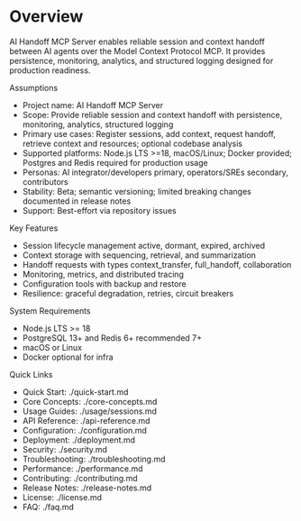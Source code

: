 # Overview

AI Handoff MCP Server enables reliable session and context handoff between AI agents over the Model Context Protocol MCP. It provides persistence, monitoring, analytics, and structured logging designed for production readiness.

Assumptions
- Project name: AI Handoff MCP Server
- Scope: Provide reliable session and context handoff with persistence, monitoring, analytics, structured logging
- Primary use cases: Register sessions, add context, request handoff, retrieve context and resources; optional codebase analysis
- Supported platforms: Node.js LTS >=18, macOS/Linux; Docker provided; Postgres and Redis required for production usage
- Personas: AI integrator/developers primary, operators/SREs secondary, contributors
- Stability: Beta; semantic versioning; limited breaking changes documented in release notes
- Support: Best-effort via repository issues

Key Features
- Session lifecycle management active, dormant, expired, archived
- Context storage with sequencing, retrieval, and summarization
- Handoff requests with types context_transfer, full_handoff, collaboration
- Monitoring, metrics, and distributed tracing
- Configuration tools with backup and restore
- Resilience: graceful degradation, retries, circuit breakers

System Requirements
- Node.js LTS >= 18
- PostgreSQL 13+ and Redis 6+ recommended 7+
- macOS or Linux
- Docker optional for infra

Quick Links
- Quick Start: ./quick-start.md
- Core Concepts: ./core-concepts.md
- Usage Guides: ./usage/sessions.md
- API Reference: ./api-reference.md
- Configuration: ./configuration.md
- Deployment: ./deployment.md
- Security: ./security.md
- Troubleshooting: ./troubleshooting.md
- Performance: ./performance.md
- Contributing: ./contributing.md
- Release Notes: ./release-notes.md
- License: ./license.md
- FAQ: ./faq.md